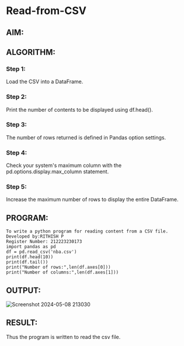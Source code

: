 # Read-from-CSV

## AIM:

## ALGORITHM:
### Step 1:
Load the CSV into a DataFrame.
### Step 2:
Print the number of contents to be displayed using df.head().
### Step 3:
The number of rows returned is defined in Pandas option settings.
### Step 4:
Check your system's maximum column with the pd.options.display.max_column statement.
### Step 5:
Increase the maximum number of rows to display the entire DataFrame.

## PROGRAM:

```
To write a python program for reading content from a CSV file.
Developed by:RITHISH P
Register Number: 212223230173
import pandas as pd
df = pd.read_csv('nba.csv')
print(df.head(10))
print(df.tail())
print("Number of rows:",len(df.axes[0]))
print("Number of columns:",len(df.axes[1]))
```

## OUTPUT:


![Screenshot 2024-05-08 213030](https://github.com/RITHISHlearn/Read-from-CSV/assets/145446645/a7753fa6-ad37-4c0d-a4da-e62a9af1f923)


## RESULT:
Thus the program is written to read the csv file.

